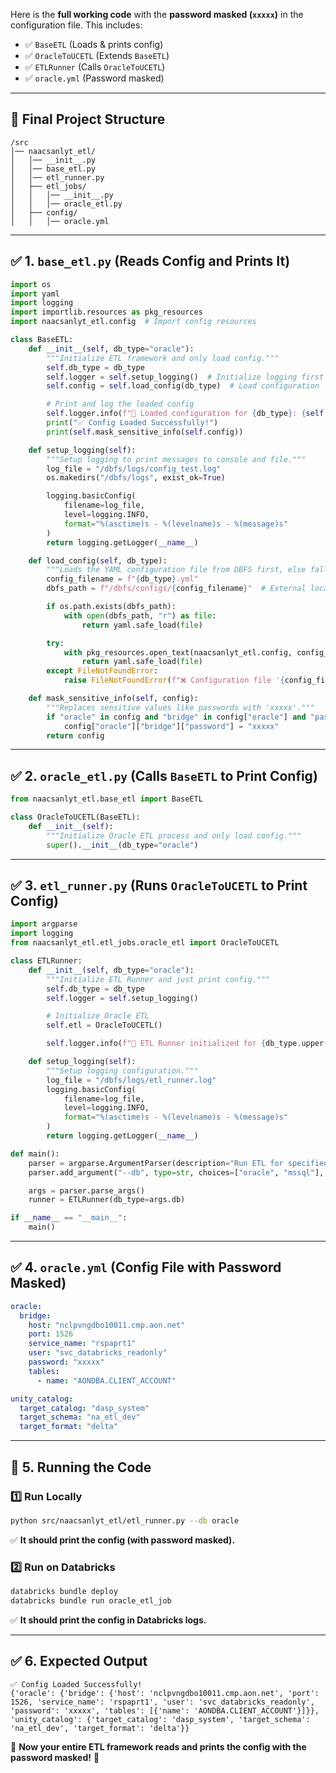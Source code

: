 Here is the **full working code** with the **password masked (`xxxxx`)** in the configuration file. This includes:
- ✅ `BaseETL` (Loads & prints config)
- ✅ `OracleToUCETL` (Extends `BaseETL`)
- ✅ `ETLRunner` (Calls `OracleToUCETL`)
- ✅ `oracle.yml` (Password masked)

---

## **📂 Final Project Structure**
```
/src
│── naacsanlyt_etl/
│   │── __init__.py
│   │── base_etl.py
│   │── etl_runner.py
│   ├── etl_jobs/
│   │   │── __init__.py
│   │   │── oracle_etl.py
│   ├── config/
│   │   │── oracle.yml
```

---

## **✅ 1. `base_etl.py` (Reads Config and Prints It)**
```python
import os
import yaml
import logging
import importlib.resources as pkg_resources
import naacsanlyt_etl.config  # Import config resources

class BaseETL:
    def __init__(self, db_type="oracle"):
        """Initialize ETL framework and only load config."""
        self.db_type = db_type
        self.logger = self.setup_logging()  # Initialize logging first
        self.config = self.load_config(db_type)  # Load configuration

        # Print and log the loaded config
        self.logger.info(f"📜 Loaded configuration for {db_type}: {self.mask_sensitive_info(self.config)}")
        print("✅ Config Loaded Successfully!")
        print(self.mask_sensitive_info(self.config))

    def setup_logging(self):
        """Setup logging to print messages to console and file."""
        log_file = "/dbfs/logs/config_test.log"
        os.makedirs("/dbfs/logs", exist_ok=True)

        logging.basicConfig(
            filename=log_file,
            level=logging.INFO,
            format="%(asctime)s - %(levelname)s - %(message)s"
        )
        return logging.getLogger(__name__)

    def load_config(self, db_type):
        """Loads the YAML configuration file from DBFS first, else falls back to packaged resources."""
        config_filename = f"{db_type}.yml"
        dbfs_path = f"/dbfs/configs/{config_filename}"  # External location

        if os.path.exists(dbfs_path):
            with open(dbfs_path, "r") as file:
                return yaml.safe_load(file)

        try:
            with pkg_resources.open_text(naacsanlyt_etl.config, config_filename) as file:
                return yaml.safe_load(file)
        except FileNotFoundError:
            raise FileNotFoundError(f"❌ Configuration file '{config_filename}' not found in DBFS or package resources.")

    def mask_sensitive_info(self, config):
        """Replaces sensitive values like passwords with 'xxxxx'."""
        if "oracle" in config and "bridge" in config["oracle"] and "password" in config["oracle"]["bridge"]:
            config["oracle"]["bridge"]["password"] = "xxxxx"
        return config
```

---

## **✅ 2. `oracle_etl.py` (Calls `BaseETL` to Print Config)**
```python
from naacsanlyt_etl.base_etl import BaseETL

class OracleToUCETL(BaseETL):
    def __init__(self):
        """Initialize Oracle ETL process and only load config."""
        super().__init__(db_type="oracle")
```

---

## **✅ 3. `etl_runner.py` (Runs `OracleToUCETL` to Print Config)**
```python
import argparse
import logging
from naacsanlyt_etl.etl_jobs.oracle_etl import OracleToUCETL

class ETLRunner:
    def __init__(self, db_type="oracle"):
        """Initialize ETL Runner and just print config."""
        self.db_type = db_type
        self.logger = self.setup_logging()

        # Initialize Oracle ETL
        self.etl = OracleToUCETL()

        self.logger.info(f"🔄 ETL Runner initialized for {db_type.upper()}")

    def setup_logging(self):
        """Setup logging configuration."""
        log_file = "/dbfs/logs/etl_runner.log"
        logging.basicConfig(
            filename=log_file,
            level=logging.INFO,
            format="%(asctime)s - %(levelname)s - %(message)s"
        )
        return logging.getLogger(__name__)

def main():
    parser = argparse.ArgumentParser(description="Run ETL for specified database")
    parser.add_argument("--db", type=str, choices=["oracle", "mssql"], required=True, help="Database type (oracle/mssql)")

    args = parser.parse_args()
    runner = ETLRunner(db_type=args.db)

if __name__ == "__main__":
    main()
```

---

## **✅ 4. `oracle.yml` (Config File with Password Masked)**
```yaml
oracle:
  bridge:
    host: "nclpvngdbo10011.cmp.aon.net"
    port: 1526
    service_name: "rspaprt1"
    user: "svc_databricks_readonly"
    password: "xxxxx"
    tables:
      - name: "AONDBA.CLIENT_ACCOUNT"

unity_catalog:
  target_catalog: "dasp_system"
  target_schema: "na_etl_dev"
  target_format: "delta"
```

---

## **🚀 5. Running the Code**
### **1️⃣ Run Locally**
```sh
python src/naacsanlyt_etl/etl_runner.py --db oracle
```
✅ **It should print the config (with password masked).**

### **2️⃣ Run on Databricks**
```sh
databricks bundle deploy
databricks bundle run oracle_etl_job
```
✅ **It should print the config in Databricks logs.**

---

## **✅ 6. Expected Output**
```
✅ Config Loaded Successfully!
{'oracle': {'bridge': {'host': 'nclpvngdbo10011.cmp.aon.net', 'port': 1526, 'service_name': 'rspaprt1', 'user': 'svc_databricks_readonly', 'password': 'xxxxx', 'tables': [{'name': 'AONDBA.CLIENT_ACCOUNT'}]}}, 'unity_catalog': {'target_catalog': 'dasp_system', 'target_schema': 'na_etl_dev', 'target_format': 'delta'}}
```

🚀 **Now your entire ETL framework reads and prints the config with the password masked!** 🚀
